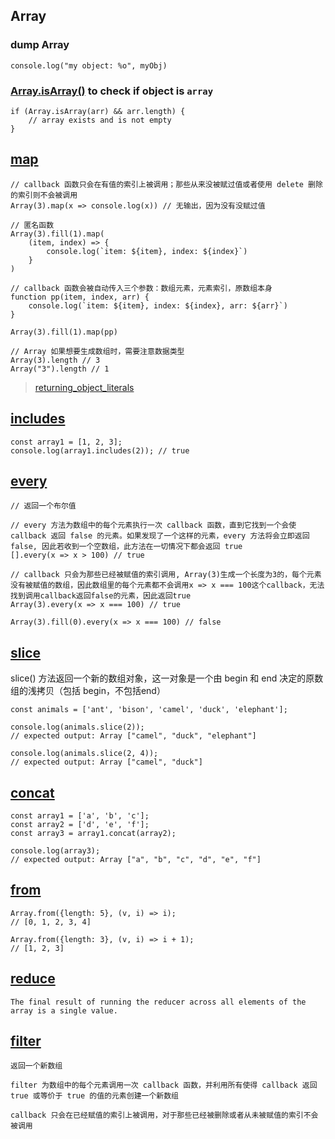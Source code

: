 ## Array

### dump Array

    console.log("my object: %o", myObj)

### [Array.isArray()](https://developer.mozilla.org/zh-CN/docs/Web/JavaScript/Reference/Global_Objects/Array/isArray) to check if object is `array`

    if (Array.isArray(arr) && arr.length) {
        // array exists and is not empty
    }

## [map](https://developer.mozilla.org/zh-CN/docs/Web/JavaScript/Reference/Global_Objects/Array/map)

    // callback 函数只会在有值的索引上被调用；那些从来没被赋过值或者使用 delete 删除的索引则不会被调用
    Array(3).map(x => console.log(x)) // 无输出，因为没有没赋过值

    // 匿名函数
    Array(3).fill(1).map(
        (item, index) => {
            console.log(`item: ${item}, index: ${index}`)
        }
    )

    // callback 函数会被自动传入三个参数：数组元素，元素索引，原数组本身
    function pp(item, index, arr) {
        console.log(`item: ${item}, index: ${index}, arr: ${arr}`)
    }

    Array(3).fill(1).map(pp)

    // Array 如果想要生成数组时，需要注意数据类型
    Array(3).length // 3
    Array("3").length // 1

> [returning_object_literals](https://developer.mozilla.org/en-US/docs/Web/JavaScript/Reference/Functions/Arrow_functions#returning_object_literals)

## [includes](https://developer.mozilla.org/en-US/docs/Web/JavaScript/Reference/Global_Objects/Array/includes)

    const array1 = [1, 2, 3];
    console.log(array1.includes(2)); // true

## [every](https://developer.mozilla.org/zh-CN/docs/Web/JavaScript/Reference/Global_Objects/Array/every)
    // 返回一个布尔值

    // every 方法为数组中的每个元素执行一次 callback 函数，直到它找到一个会使 callback 返回 false 的元素。如果发现了一个这样的元素，every 方法将会立即返回 false, 因此若收到一个空数组，此方法在一切情况下都会返回 true
    [].every(x => x > 100) // true

    // callback 只会为那些已经被赋值的索引调用, Array(3)生成一个长度为3的，每个元素没有被赋值的数组，因此数组里的每个元素都不会调用x => x === 100这个callback，无法找到调用callback返回false的元素，因此返回true
    Array(3).every(x => x === 100) // true

    Array(3).fill(0).every(x => x === 100) // false

## [slice](https://developer.mozilla.org/zh-CN/docs/Web/JavaScript/Reference/Global_Objects/Array/slice)

slice() 方法返回一个新的数组对象，这一对象是一个由 begin 和 end 决定的原数组的浅拷贝（包括 begin，不包括end）

    const animals = ['ant', 'bison', 'camel', 'duck', 'elephant'];

    console.log(animals.slice(2));
    // expected output: Array ["camel", "duck", "elephant"]

    console.log(animals.slice(2, 4));
    // expected output: Array ["camel", "duck"]

## [concat](https://developer.mozilla.org/zh-CN/docs/Web/JavaScript/Reference/Global_Objects/Array/concat)

    const array1 = ['a', 'b', 'c'];
    const array2 = ['d', 'e', 'f'];
    const array3 = array1.concat(array2);

    console.log(array3);
    // expected output: Array ["a", "b", "c", "d", "e", "f"]

## [from](https://developer.mozilla.org/en-US/docs/web/javascript/reference/global_objects/array/from)

    Array.from({length: 5}, (v, i) => i);
    // [0, 1, 2, 3, 4]

    Array.from({length: 3}, (v, i) => i + 1);
    // [1, 2, 3]

## [reduce](https://developer.mozilla.org/en-US/docs/Web/JavaScript/Reference/Global_Objects/Array/Reduce)

    The final result of running the reducer across all elements of the array is a single value.

## [filter](https://developer.mozilla.org/zh-CN/docs/Web/JavaScript/Reference/Global_Objects/Array/filter)

    返回一个新数组

    filter 为数组中的每个元素调用一次 callback 函数，并利用所有使得 callback 返回 true 或等价于 true 的值的元素创建一个新数组

    callback 只会在已经赋值的索引上被调用，对于那些已经被删除或者从未被赋值的索引不会被调用